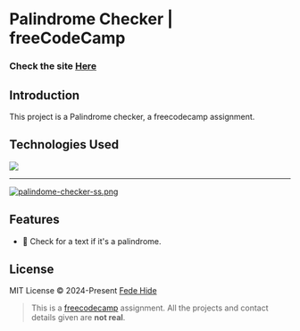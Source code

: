# Palindrome Checker | freeCodeCamp

### Check the site [Here](https://palindrome-checker-eight.vercel.app/ " Palindrome Checker")

## Introduction
This project is a Palindrome checker, a freecodecamp assignment.

## Technologies Used
<div>
	<a href="https://skillicons.dev">
		<img src="https://skillicons.dev/icons?i=nextjs,ts,sass" />
	</a>
</div>

------------

[![palindome-checker-ss.png](https://i.postimg.cc/XqZKFdMW/palindome-checker-ss.png)](https://palindrome-checker-eight.vercel.app/)

## Features

- 📑 Check for a text if it's a palindrome.

## License

MIT License © 2024-Present [Fede Hide](https://github.com/FedeHide)


> This is a [freecodecamp](https://www.freecodecamp.org/ "freecodecamp") assignment. All the projects and contact details given are **not real**.